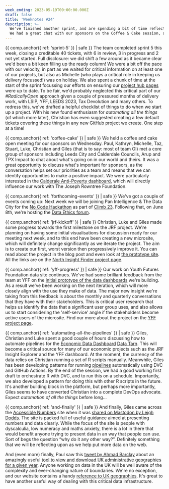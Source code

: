```yaml
---
week_ending: 2023-05-19T00:00:00.000Z
draft: false
title: 'Weeknotes #24'
description: >-
  We've finished another sprint, and are spending a bit of time reflecting on and sharing the work we've done.
  We had a great chat with our sponsors on the Coffee & Cake session, and are making good progress on the JRF and YFF projects
---
```


{{ comp.anchor({ ref: 'sprint-5' }) | safe }}
The team completed sprint 5 this week, closing a creditable 40 tickets, with 6 in review, 3 in progress and 2 not yet started.
Full disclosure: we did shift a few around as it became clear we'd been a bit keen filling up the ready column!
We were a bit off the pace with our velocity, in part as we waited for critical information on at least one of our projects, but also as Michelle (who plays a critical role in keeping us delivery focussed!) was on holiday.
We also spent a chunk of time at the start of the sprint focussing our efforts on ensuring our [project hub pages](https://open-innovations.org/projects/) were up to date.
To be fair, we'd probably neglected this critical part of our _#RadicallyOpen_ approach given a couple of pressured months of delivery work, with LSIP, YFF, LEEDS 2023, Tax Devolution and many others.
To redress this, we've drafted a helpful checklist of things to do when we start up a project.
With his new found enthusiasm for _automating all the things_ (of which more later), Christian has even suggested creating a few default tickets covering these things in any new GitHub project we create.
One step at a time!

{{ comp.anchor({ ref: 'coffee-cake' }) | safe }}
We held a coffee and cake open meeting for our sponsors on Wednesday.
Paul, Kathryn, Michelle, Taz, Stuart, Luke, Christian and Giles (that is to say: most of team OI) met a core group of sponsors including Leeds City and Calderdale Councils, Arup and TPX Impact to chat about what's going on in our world and theirs.
It was a great opportunity to discuss what's important for sponsors, as the conversation helps set our priorities as a team and means that we can identify opportunities to make a positive impact.
We were particularly interested in the [Calderale Anti-Poverty dashboard](https://dataworks.calderdale.gov.uk/dashboards/anti-poverty/), which will directly influence our work with The Joseph Rowntree Foundation.

{{ comp.anchor({ ref: 'forthcoming-events' }) | safe }}
We've got a couple of events coming up:
Next week we will be joining Pan Intelligence & The Data City for the [No Code Hackathon](https://www.climb23.com/fringe-events#calendar-f44b71c9-fa0e-4cb7-b844-618adba66734-event-lhq89phh) as part of [Climb 23](https://www.climb23.com/).
Following that, on June 8th, we're hosting the [Data Ethics forum](https://open-innovations.org/events/e/ldef).

{{ comp.anchor({ ref: 'jrf-kickoff' }) | safe }}
Christian, Luke and Giles made some progress towards the first milestone on the JRF project.
We're planning on having some initial visualisations for discussion ready for our meeting next week, and to this end have been creating a new microsite, which will definitely change significantly as we iterate the project.
The aim is to create our first, worst version then progressively improve it.
You can read about the project in the blog post and even look at [the prototype site](https://open-innovations.github.io/jrf-insight/).
All the links are on the [North Insight Finder project page](https://open-innovations.org/projects/jrf/north-insight-finder/).

{{ comp.anchor({ ref: 'yff-progress' }) | safe }}
Our work on Youth Futures Foundation data site continues.
We've had some brilliant feedback from the team at YFF on the [initial prototype of the data dashboards](https://data.youthfuturesfoundation.org/home/v2) we're building.
As a result we've been working on the next iteration, which will more closely align with the use they make of data.
The major new insight we're taking from this feedback is about the monthly and quarterly conversations that they have with their stakeholders.
This is critical user research that helps us identify the data that a significant user group uses, and also allows us to start considering the 'self-service' angle if the stakeholders become active users of the microsite.
Find our more about the project on the [YFF project page](https://open-innovations.org/projects/youth-futures-foundation/).

{{ comp.anchor({ ref: 'automating-all-the-pipelines' }) | safe }}
Giles, Christian and Luke spent a good couple of hours discussing how to automate pipelines for the [Economic Data Dashboard](https://github.com/economic-analytics/edd) [Data Tarn](https://open-innovations.github.io/platform/components/data-tarn/).
This will become a critical source for many of our economic projects such as the JRF Insight Explorer and the YFF dashboard.
At the moment, the currency of the data relies on Christian running a set of R scripts manually.
Meanwhile, Giles has been developing patterns for running [pipelines](https://open-innovations.github.io/platform/components/pipelines/) automatically using DVC and GitHub Actions.
By the end of the session, we had a good working first draft to orchestrate R with DVC, and to run this on a schedule.
Importantly, we also developed a pattern for doing this with other R scripts in the future.
It's another building block in the platform, but perhaps more importantly, Giles seems to have converted Christian into a complete DevOps advocate.
Expect _automation of all the things_ before long...

{{ comp.anchor({ ref: 'and-finally' }) | safe }}
And finally, Giles came across the [Accessible Numbers](https://accessiblenumbers.com) site when it was [shared on Mastodon by Leigh Dodds](https://mastodon.me.uk/@ldodds/110390090273810342). The site is packed full of useful guidance aimed at presenting numbers and data clearly. While the focus of the site is people with dyscalculia, low numeracy and maths anxiety, there is a lot in there that would benefit anyone trying to present data in an way that people can use. Sort of begs the question “why do it any other way?”. Definitely something that we will be reflecting upon as we help put more data on the web.

And (even more) finally, Paul saw this [tweet by Ahmad Barclay](https://twitter.com/bothness/status/1659212976082276354?t=d1X8NuIhl8TKMb98NUJSaQ&s=19) about an amazingly useful
[tool to view and download UK administrative geographies for a given year](https://onsvisual.github.io/uk-topojson/).
Anyone working on data in the UK will be well aware of the complexity and ever-changing nature of boundaries.
We're no exception, and our website contains a handy [reference to UK geographies](https://open-innovations.org/data/geographies).
It's great to have another useful way of dealing with this critical data infrastructure.
